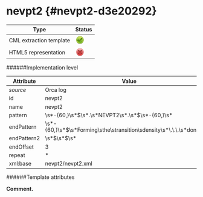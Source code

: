 # nevpt2 {#nevpt2-d3e20292}


| Type                                                                                                                                                                                                  | Status                                                                                                                                                                                                |
|----|----|
| CML extraction template                                                                                                                                                                               | ![](/imgs/Total.png)                                                                                                                                                                                  |
| HTML5 representation                                                                                                                                                                                  | ![](/imgs/None.png)                                                                                                                                                                                   |

######Implementation level

| Attribute                                                                                                                                                                                             | Value                                                                                                                                                                                                 |
|----|----|
| *source*                                                                                                                                                                                              | Orca log                                                                                                                                                                                              |
| id                                                                                                                                                                                                    | nevpt2                                                                                                                                                                                                |
| name                                                                                                                                                                                                  | nevpt2                                                                                                                                                                                                |
| pattern                                                                                                                                                                                               | \\s\*-{60,}\\s\*\$\\s\*.\\s\*NEVPT2\\s\*.\\s\*\$\\s\*-{60,}\\s\*                                                                                                                                      |
| endPattern                                                                                                                                                                                            | \\s\*-{60,}\\s\*\$\\s\*Forming\\sthe\\stransition\\sdensity\\s\*\\.\\.\\.\\s\*done\\sin.\*                                                                                                            |
| endPattern2                                                                                                                                                                                           | \\s\*\$\\s\*\$\\s\*                                                                                                                                                                                   |
| endOffset                                                                                                                                                                                             | 3                                                                                                                                                                                                     |
| repeat                                                                                                                                                                                                | \*                                                                                                                                                                                                    |
| xml:base                                                                                                                                                                                              | nevpt2/nevpt2.xml                                                                                                                                                                                     |

######Template attributes

**Comment.**


